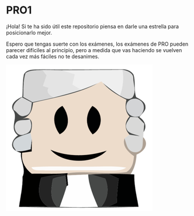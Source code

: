 # PRO1

¡Hola! Si te ha sido útil este repositorio piensa en darle una estrella para posicionarlo mejor.

Espero que tengas suerte con los exámenes, los exámenes de PRO pueden parecer difíciles al principio, pero a medida que vas haciendo se vuelven cada vez más fáciles no te desanimes.


![](https://github.com/inkih04/PRO-FIB/blob/main/jutge.png)
